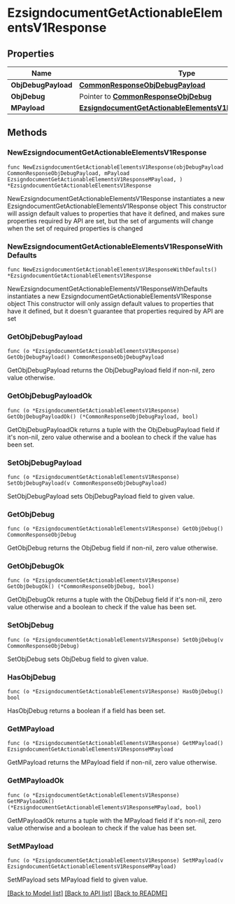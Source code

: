 # EzsigndocumentGetActionableElementsV1Response

## Properties

Name | Type | Description | Notes
------------ | ------------- | ------------- | -------------
**ObjDebugPayload** | [**CommonResponseObjDebugPayload**](CommonResponseObjDebugPayload.md) |  | 
**ObjDebug** | Pointer to [**CommonResponseObjDebug**](CommonResponseObjDebug.md) |  | [optional] 
**MPayload** | [**EzsigndocumentGetActionableElementsV1ResponseMPayload**](EzsigndocumentGetActionableElementsV1ResponseMPayload.md) |  | 

## Methods

### NewEzsigndocumentGetActionableElementsV1Response

`func NewEzsigndocumentGetActionableElementsV1Response(objDebugPayload CommonResponseObjDebugPayload, mPayload EzsigndocumentGetActionableElementsV1ResponseMPayload, ) *EzsigndocumentGetActionableElementsV1Response`

NewEzsigndocumentGetActionableElementsV1Response instantiates a new EzsigndocumentGetActionableElementsV1Response object
This constructor will assign default values to properties that have it defined,
and makes sure properties required by API are set, but the set of arguments
will change when the set of required properties is changed

### NewEzsigndocumentGetActionableElementsV1ResponseWithDefaults

`func NewEzsigndocumentGetActionableElementsV1ResponseWithDefaults() *EzsigndocumentGetActionableElementsV1Response`

NewEzsigndocumentGetActionableElementsV1ResponseWithDefaults instantiates a new EzsigndocumentGetActionableElementsV1Response object
This constructor will only assign default values to properties that have it defined,
but it doesn't guarantee that properties required by API are set

### GetObjDebugPayload

`func (o *EzsigndocumentGetActionableElementsV1Response) GetObjDebugPayload() CommonResponseObjDebugPayload`

GetObjDebugPayload returns the ObjDebugPayload field if non-nil, zero value otherwise.

### GetObjDebugPayloadOk

`func (o *EzsigndocumentGetActionableElementsV1Response) GetObjDebugPayloadOk() (*CommonResponseObjDebugPayload, bool)`

GetObjDebugPayloadOk returns a tuple with the ObjDebugPayload field if it's non-nil, zero value otherwise
and a boolean to check if the value has been set.

### SetObjDebugPayload

`func (o *EzsigndocumentGetActionableElementsV1Response) SetObjDebugPayload(v CommonResponseObjDebugPayload)`

SetObjDebugPayload sets ObjDebugPayload field to given value.


### GetObjDebug

`func (o *EzsigndocumentGetActionableElementsV1Response) GetObjDebug() CommonResponseObjDebug`

GetObjDebug returns the ObjDebug field if non-nil, zero value otherwise.

### GetObjDebugOk

`func (o *EzsigndocumentGetActionableElementsV1Response) GetObjDebugOk() (*CommonResponseObjDebug, bool)`

GetObjDebugOk returns a tuple with the ObjDebug field if it's non-nil, zero value otherwise
and a boolean to check if the value has been set.

### SetObjDebug

`func (o *EzsigndocumentGetActionableElementsV1Response) SetObjDebug(v CommonResponseObjDebug)`

SetObjDebug sets ObjDebug field to given value.

### HasObjDebug

`func (o *EzsigndocumentGetActionableElementsV1Response) HasObjDebug() bool`

HasObjDebug returns a boolean if a field has been set.

### GetMPayload

`func (o *EzsigndocumentGetActionableElementsV1Response) GetMPayload() EzsigndocumentGetActionableElementsV1ResponseMPayload`

GetMPayload returns the MPayload field if non-nil, zero value otherwise.

### GetMPayloadOk

`func (o *EzsigndocumentGetActionableElementsV1Response) GetMPayloadOk() (*EzsigndocumentGetActionableElementsV1ResponseMPayload, bool)`

GetMPayloadOk returns a tuple with the MPayload field if it's non-nil, zero value otherwise
and a boolean to check if the value has been set.

### SetMPayload

`func (o *EzsigndocumentGetActionableElementsV1Response) SetMPayload(v EzsigndocumentGetActionableElementsV1ResponseMPayload)`

SetMPayload sets MPayload field to given value.



[[Back to Model list]](../README.md#documentation-for-models) [[Back to API list]](../README.md#documentation-for-api-endpoints) [[Back to README]](../README.md)


